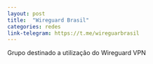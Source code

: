 ```yaml
---
layout: post
title:  "Wireguard Brasil"
categories: redes
link-telegram: https://t.me/wireguarbrasil
---
```

Grupo destinado a utilização do Wireguard VPN
